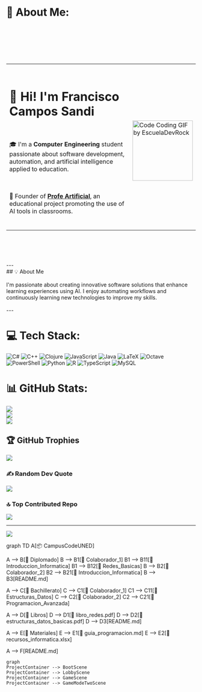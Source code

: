 # 💫 About Me:
<table><br>  <tr><br>    <td><br>      <h1>👋 Hi! I'm Francisco Campos Sandi</h1><br>      <p>🎓 I'm a <strong>Computer Engineering</strong> student passionate about software development, automation, and artificial intelligence applied to education.</p><br>      <p>🧠 Founder of <a href="https://www.facebook.com/profile.php?id=61563914024424"><strong>Profe Artificial</strong></a>, an educational project promoting the use of AI tools in classrooms.</p><br>    </td><br>    <td><br>      <img src="https://github.com/user-attachments/assets/336b3c2d-64a3-498b-9ee9-9091f44b940c" width="160" alt="Code Coding GIF by EscuelaDevRock" /><br>    </td><br>  </tr><br></table><br><br><br><br>---<br>## 💡 About Me<br><br>I'm passionate about creating innovative software solutions that enhance learning experiences using AI. I enjoy automating workflows and continuously learning new technologies to improve my skills.<br><br>---


# 💻 Tech Stack:
![C#](https://img.shields.io/badge/c%23-%23239120.svg?style=for-the-badge&logo=csharp&logoColor=white) ![C++](https://img.shields.io/badge/c++-%2300599C.svg?style=for-the-badge&logo=c%2B%2B&logoColor=white) ![Clojure](https://img.shields.io/badge/Clojure-%23Clojure.svg?style=for-the-badge&logo=Clojure&logoColor=Clojure) ![JavaScript](https://img.shields.io/badge/javascript-%23323330.svg?style=for-the-badge&logo=javascript&logoColor=%23F7DF1E) ![Java](https://img.shields.io/badge/java-%23ED8B00.svg?style=for-the-badge&logo=openjdk&logoColor=white) ![LaTeX](https://img.shields.io/badge/latex-%23008080.svg?style=for-the-badge&logo=latex&logoColor=white) ![Octave](https://img.shields.io/badge/OCTAVE-darkblue?style=for-the-badge&logo=octave&logoColor=fcd683) ![PowerShell](https://img.shields.io/badge/PowerShell-%235391FE.svg?style=for-the-badge&logo=powershell&logoColor=white) ![Python](https://img.shields.io/badge/python-3670A0?style=for-the-badge&logo=python&logoColor=ffdd54) ![R](https://img.shields.io/badge/r-%23276DC3.svg?style=for-the-badge&logo=r&logoColor=white) ![TypeScript](https://img.shields.io/badge/typescript-%23007ACC.svg?style=for-the-badge&logo=typescript&logoColor=white) ![MySQL](https://img.shields.io/badge/mysql-4479A1.svg?style=for-the-badge&logo=mysql&logoColor=white)
# 📊 GitHub Stats:
![](https://github-readme-stats.vercel.app/api?username=Francisco-Campos-S&theme=dark&hide_border=true&include_all_commits=false&count_private=false)<br/>
![](https://nirzak-streak-stats.vercel.app/?user=Francisco-Campos-S&theme=dark&hide_border=true)<br/>
![](https://github-readme-stats.vercel.app/api/top-langs/?username=Francisco-Campos-S&theme=dark&hide_border=true&include_all_commits=false&count_private=false&layout=compact)

## 🏆 GitHub Trophies
![](https://github-profile-trophy.vercel.app/?username=Francisco-Campos-S&theme=radical&no-frame=false&no-bg=true&margin-w=4)

### ✍️ Random Dev Quote
![](https://quotes-github-readme.vercel.app/api?type=horizontal&theme=radical)

### 🔝 Top Contributed Repo
![](https://github-contributor-stats.vercel.app/api?username=Francisco-Campos-S&limit=5&theme=dark&combine_all_yearly_contributions=true)

---
[![](https://visitcount.itsvg.in/api?id=Francisco-Campos-S&icon=0&color=0)](https://visitcount.itsvg.in)

<!-- Proudly created with GPRM ( https://gprm.itsvg.in ) -->
graph TD
  A[📦 CampusCodeUNED]

  A --> B[📁 Diplomado]
  B --> B1[📁 Colaborador_1]
  B1 --> B11[📁 Introduccion_Informatica]
  B1 --> B12[📁 Redes_Basicas]
  B --> B2[📁 Colaborador_2]
  B2 --> B21[📁 Introduccion_Informatica]
  B --> B3[README.md]

  A --> C[📁 Bachillerato]
  C --> C1[📁 Colaborador_1]
  C1 --> C11[📁 Estructuras_Datos]
  C --> C2[📁 Colaborador_2]
  C2 --> C21[📁 Programacion_Avanzada]

  A --> D[📁 Libros]
  D --> D1[📄 libro_redes.pdf]
  D --> D2[📄 estructuras_datos_basicas.pdf]
  D --> D3[README.md]

  A --> E[📁 Materiales]
  E --> E1[📄 guia_programacion.md]
  E --> E2[📄 recursos_informatica.xlsx]

  A --> F[README.md]

```mermaid
graph
ProjectContainer --> BootScene
ProjectContainer --> LobbyScene
ProjectContainer --> GameScene
ProjectContainer --> GameModeTwoScene



